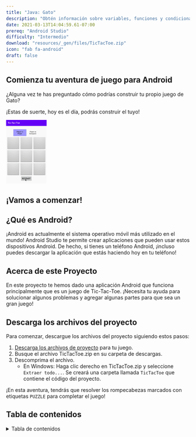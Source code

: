 ```yaml
---
title: "Java: Gato"
description: "Obtén información sobre variables, funciones y condicionales mientras creas una aplicación Gato para Android."
date: 2021-03-13T14:04:59.61-07:00
prereq: "Android Studio"
difficulty: "Intermedio"
download: "resources/_gen/files/TicTacToe.zip"
icon: "fab fa-android"
draft: false
---
```


## Comienza tu aventura de juego para Android

¿Alguna vez te has preguntado cómo podrías construir tu propio juego de Gato?

¡Estas de suerte, hoy es el día, podrás construir el tuyo!

<img src="resources/_gen/images/game_play.gif" height="30%" width="22%" title="Juego del Gato en Android" alt="Juego del Gato en Android"/>

## ¡Vamos a comenzar!

## ¿Qué es Android?

¡Android es actualmente el sistema operativo móvil más utilizado en el mundo! Android Studio te permite crear aplicaciones que pueden usar estos dispositivos Android. De hecho, si tienes un teléfono Android, ¡incluso puedes descargar la aplicación que estás haciendo hoy en tu teléfono!

## Acerca de este Proyecto

En este proyecto te hemos dado una aplicación Android que funciona principalmente que es un juego de Tic-Tac-Toe. ¡Necesita tu ayuda para solucionar algunos problemas y agregar algunas partes para que sea un gran juego!

## Descarga los archivos del proyecto

Para comenzar, descargue los archivos del proyecto siguiendo estos pasos:
1. [Descarga los archivos de proyecto](../resources/_gen/files/TicTacToe.zip) para tu juego.
2. Busque el archivo TicTacToe.zip en su carpeta de descargas.
3. Descomprima el archivo.
   - En Windows: Haga clic derecho en TicTacToe.zip y seleccione `Extraer todo...`. Se creará una carpeta llamada `TicTacToe` que contiene el código del proyecto.

¡En esta aventura, tendrás que resolver los rompecabezas marcados con etiquetas `PUZZLE` para completar el juego!

## Tabla de contenidos

<details close>
<summary>Tabla de contenidos</summary>
{{% children /%}}
</details>